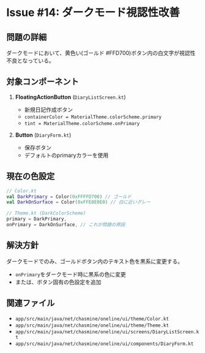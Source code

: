# Issue #14: ダークモード視認性改善

## 問題の詳細
ダークモードにおいて、黄色い(ゴールド #FFD700)ボタン内の白文字が視認性不良となっている。

## 対象コンポーネント
1. **FloatingActionButton** (`DiaryListScreen.kt`)
   - 新規日記作成ボタン
   - `containerColor = MaterialTheme.colorScheme.primary`
   - `tint = MaterialTheme.colorScheme.onPrimary`

2. **Button** (`DiaryForm.kt`)
   - 保存ボタン
   - デフォルトのprimaryカラーを使用

## 現在の色設定
```kotlin
// Color.kt
val DarkPrimary = Color(0xFFFFD700) // ゴールド
val DarkOnSurface = Color(0xFFE0E0E0) // 白に近いグレー

// Theme.kt (DarkColorScheme)
primary = DarkPrimary,
onPrimary = DarkOnSurface, // これが問題の原因
```

## 解決方針
ダークモードでのみ、ゴールドボタン内のテキスト色を黒系に変更する。
- `onPrimary`をダークモード時に黒系の色に変更
- または、ボタン固有の色設定を追加

## 関連ファイル
- `app/src/main/java/net/chasmine/oneline/ui/theme/Color.kt`
- `app/src/main/java/net/chasmine/oneline/ui/theme/Theme.kt`
- `app/src/main/java/net/chasmine/oneline/ui/screens/DiaryListScreen.kt`
- `app/src/main/java/net/chasmine/oneline/ui/components/DiaryForm.kt`
